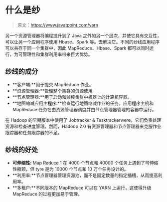 # 什么是纱

> 原文：<https://www.javatpoint.com/yarn>

另一个资源管理器将编程提升到了 Java 之外的另一个层次，并使它具有交互性，可以让另一个应用程序使用 Hbase、Spark 等。去解决它。不同的纱线应用程序可以共存于同一个集群中，因此 MapReduce、Hbase、Spark 都可以同时运行，为可管理性和集群利用率带来巨大优势。

## 纱线的成分

*   **客户端:**用于提交 MapReduce 作业。
*   **资源管理器:**管理整个集群的资源使用
*   **节点管理器:**用于启动和监控集群中机器上的计算机容器。
*   **地图缩减应用主程序:**检查运行地图缩减作业的任务。应用程序主机和 MapReduce 任务在由资源管理器调度并由节点管理器管理的容器中运行。

在 Hadoop 的早期版本中使用了 Jobtracker & Tasktrackerwere，它们负责处理资源和检查进度管理。然而，Hadoop 2.0 有资源管理器和节点管理器来克服作业跟踪器和任务跟踪器的不足。

## 纱线的好处

*   **可伸缩性:** Map Reduce 1 在 4000 个节点和 40000 个任务上遇到了可伸缩性瓶颈，但 tyre 是为 10000 个节点和 10 万个任务设计的。
*   **利用率:**节点管理器管理资源池，而不是固定数量的指定插槽，从而提高利用率。
*   **多租户:**不同版本的 MapReduce 可以在 YARN 上运行，这使得升级 MapReduce 的过程更加易于管理。